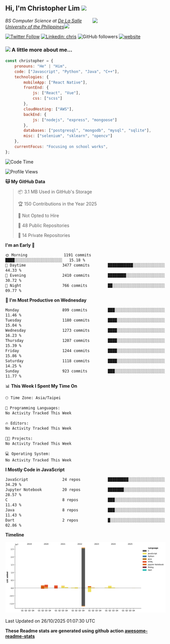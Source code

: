 <h2>Hi, I'm Christopher Lim <img src="https://media3.giphy.com/media/r3SVtaGUukD5V6UjzP/giphy.gif" width="50" /></h2>
<img align='right' src="https://media.giphy.com/media/M9gbBd9nbDrOTu1Mqx/giphy.gif" width="230">
<p><em>BS Computer Science at <a href="https://www.dlsu.edu.ph/">De La Salle University of the Philippines</a><img src="https://media.giphy.com/media/WUlplcMpOCEmTGBtBW/giphy.gif" width="30"> 
</em></p>

[![Twitter Follow](https://img.shields.io/twitter/follow/ClovesJL?label=Follow)](https://twitter.com/intent/follow?screen_name=ClovesJL)
[![Linkedin: chris](https://img.shields.io/badge/-chris-blue?style=flat-square&logo=Linkedin&logoColor=white&link=https://www.linkedin.com/in/christopher-lim-122831183/)](https://www.linkedin.com/in/christopher-lim-122831183/)
![GitHub followers](https://img.shields.io/github/followers/cc-visionary?label=Follow&style=social)
[![website](https://img.shields.io/badge/Website-46a2f1.svg?&style=flat-square&logo=Google-Chrome&logoColor=white&link=http://christopherlim.surge.sh/)](http://christopherlim.surge.sh/)

### <img src="https://media.giphy.com/media/VgCDAzcKvsR6OM0uWg/giphy.gif" width="50"> A little more about me...  

```javascript
const christopher = {
    pronouns: "He" | "Him",
    code: ["Javascript", "Python", "Java", "C++"],
    technologies: {
        mobileApp: ["React Native"],
        frontEnd: {
            js: ["React", "Vue"],
            css: ["scss"]
        },
        cloudHosting: ["AWS"],
        backEnd: {
            js: ["nodejs", "express", "mongoose"]
        },
        databases: ["postgresql", "mongodb", "mysql", "sqlite"],
        misc: ["selenium", "sklearn", "opencv"]
    },
    currentFocus: "Focusing on school works",
};
```

<!--START_SECTION:waka-->
![Code Time](http://img.shields.io/badge/Code%20Time-825%20hrs%2018%20mins-blue)

![Profile Views](http://img.shields.io/badge/Profile%20Views-0-blue)

**🐱 My GitHub Data** 

> 📦 3.1 MB Used in GitHub's Storage 
 > 
> 🏆 150 Contributions in the Year 2025
 > 
> 🚫 Not Opted to Hire
 > 
> 📜 48 Public Repositories 
 > 
> 🔑 14 Private Repositories 
 > 
**I'm an Early 🐤** 

```text
🌞 Morning                1191 commits        ████░░░░░░░░░░░░░░░░░░░░░   15.18 % 
🌆 Daytime                3477 commits        ███████████░░░░░░░░░░░░░░   44.33 % 
🌃 Evening                2410 commits        ████████░░░░░░░░░░░░░░░░░   30.72 % 
🌙 Night                  766 commits         ██░░░░░░░░░░░░░░░░░░░░░░░   09.77 % 
```
📅 **I'm Most Productive on Wednesday** 

```text
Monday                   899 commits         ███░░░░░░░░░░░░░░░░░░░░░░   11.46 % 
Tuesday                  1180 commits        ████░░░░░░░░░░░░░░░░░░░░░   15.04 % 
Wednesday                1273 commits        ████░░░░░░░░░░░░░░░░░░░░░   16.23 % 
Thursday                 1207 commits        ████░░░░░░░░░░░░░░░░░░░░░   15.39 % 
Friday                   1244 commits        ████░░░░░░░░░░░░░░░░░░░░░   15.86 % 
Saturday                 1118 commits        ████░░░░░░░░░░░░░░░░░░░░░   14.25 % 
Sunday                   923 commits         ███░░░░░░░░░░░░░░░░░░░░░░   11.77 % 
```


📊 **This Week I Spent My Time On** 

```text
🕑︎ Time Zone: Asia/Taipei

💬 Programming Languages: 
No Activity Tracked This Week

🔥 Editors: 
No Activity Tracked This Week

🐱‍💻 Projects: 
No Activity Tracked This Week

💻 Operating System: 
No Activity Tracked This Week
```

**I Mostly Code in JavaScript** 

```text
JavaScript               24 repos            █████████░░░░░░░░░░░░░░░░   34.29 % 
Jupyter Notebook         20 repos            ███████░░░░░░░░░░░░░░░░░░   28.57 % 
C                        8 repos             ███░░░░░░░░░░░░░░░░░░░░░░   11.43 % 
Java                     8 repos             ███░░░░░░░░░░░░░░░░░░░░░░   11.43 % 
Dart                     2 repos             █░░░░░░░░░░░░░░░░░░░░░░░░   02.86 % 
```



**Timeline**

![Lines of Code chart](https://raw.githubusercontent.com/cc-visionary/cc-visionary/master/assets/bar_graph.png)


 Last Updated on 26/10/2025 01:07:30 UTC
<!--END_SECTION:waka-->

**These Readme stats are generated using github action [awesome-readme-stats](https://github.com/anmol098/waka-readme-stats)**
